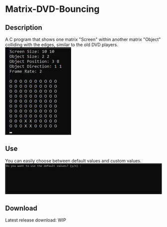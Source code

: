 # Matrix-DVD-Bouncing

## Description
 A C program that shows one matrix "Screen" within another matrix "Object" colliding with the edges, similar to the old DVD players.
![Executing](img/working.gif) 

## Use
You can easily choose between default values and custom values.
![Settings](img/settings.gif) 

## Download
Latest release download:
WIP
